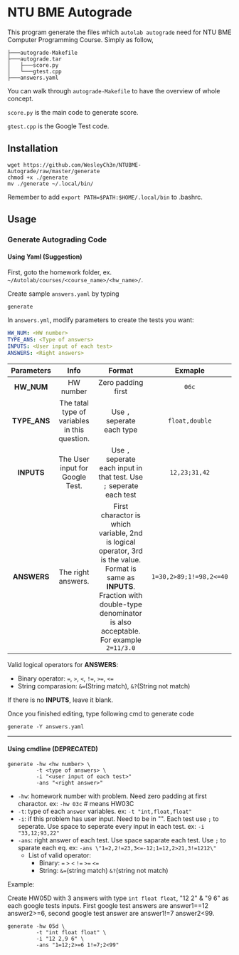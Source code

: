 # NTU BME Autograde
This program generate the files which `autolab autograde` need for NTU BME Computer Programming Course. Simply as follow,
```
├───autograde-Makefile
├───autograde.tar
│   ├───score.py
│   └───gtest.cpp
├───answers.yaml
```

You can walk through `autograde-Makefile` to have the overview of whole concept.

`score.py` is the main code to generate score.

`gtest.cpp` is the Google Test code.

## Installation
```
wget https://github.com/WesleyCh3n/NTUBME-Autograde/raw/master/generate
chmod +x ./generate
mv ./generate ~/.local/bin/
```
Remember to add `export PATH=$PATH:$HOME/.local/bin` to .bashrc.

## Usage
### Generate Autograding Code
#### Using Yaml (Suggestion)
First, goto the homework folder, ex. `~/Autolab/courses/<course_name>/<hw_name>/`.

Create sample `answers.yaml` by typing
```
generate
```
In `answers.yml`, modify parameters to create the tests you want:
```yml
HW_NUM: <HW number>
TYPE_ANS: <Type of answers>
INPUTS: <User input of each test>
ANSWERS: <Right answers>
```

| Parameters |                     Info                    |                                                   Format                                                  |        Exmaple        |
|   :----:   |                     :-:                     |                                                    :-:                                                    |          :-:          |
| **HW_NUM** |                  HW number                  |                                             Zero padding first                                            |         `06c`         |
|**TYPE_ANS**|The tatal type of variables in this question.|                                         Use `,` seperate each type                                        |     `float,double`    |
| **INPUTS** |       The User input for Google Test.       |                    Use `,` seperate each input in that test. Use `;` seperate each test                   |     `12,23;31,42`     |
| **ANSWERS**|              The right answers.             |First charactor is which variable, 2nd is logical operator, 3rd is the value. Format is same as **INPUTS**. Fraction with double-type denominator is also acceptable. For example `2=11/3.0` |`1=30,2>89;1!=98,2<=40`|

Valid logical operators for **ANSWERS**:
- Binary operator: `=`, `>`, `<`, `!=`, `>=`, `<=`
- String comparasion: `&=`(String match), `&?`(String not match)

If there is no **INPUTS**, leave it blank.

Once you finished editing, type following cmd to generate code

```
generate -Y answers.yaml
```

---
#### Using cmdline (DEPRECATED)
```
generate -hw <hw number> \
         -t <type of answers> \
         -i "<user input of each test>"
         -ans "<right answer>"
```

- `-hw`: homework number with problem. Need zero padding at first charactor. ex: `-hw 03c` # means HW03C
- `-t`: type of each `answer` variables. ex: `-t "int,float,float"`
- `-i`: if this problem has user input. Need to be in "". Each test use `;` to seperate. Use space to seperate every input in each test. ex: `-i "33,12;93,22"`
- `-ans`: right answer of each test. Use space saparate each test. Use `;` to sparate each eq. ex: `-ans \"1=2,2!=23,3<=-12;1=12,2>21,3!=1212\"`
    - List of valid operator:
        - Binary: `=` `>` `<` `!=` `>=` `<=`
        - String: `&=`(string match) `&?`(string not match)

Example:

Create HW05D with 3 answers with type `int float float`, "12 2" & "9 6" as each google tests inputs. First google test answers are answer1==12 answer2>=6, second google test answer are answer1!=7 answer2<99.

```
generate -hw 05d \
         -t "int float float" \
         -i "12 2,9 6" \
         -ans "1=12;2>=6 1!=7;2<99"
```

